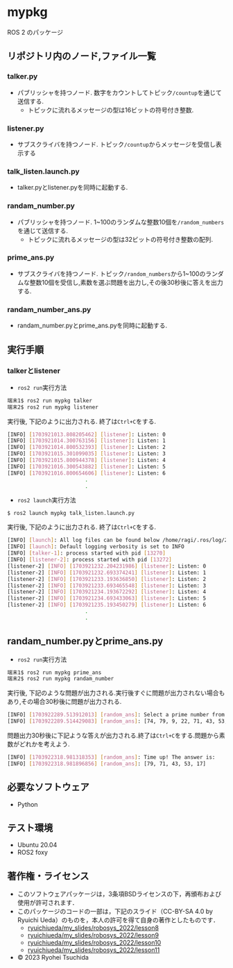 # mypkg


ROS 2 のパッケージ

## リポジトリ内のノード,ファイル一覧

### talker.py
* パブリッシャを持つノード. 数字をカウントしてトピック`/countup`を通じて送信する.
   * トピックに流れるメッセージの型は16ビットの符号付き整数.
  
### listener.py
* サブスクライバを持つノード. トピック`/countup`からメッセージを受信し表示する

### talk_listen.launch.py
* talker.pyとlistener.pyを同時に起動する.

### randam_number.py
* パブリッシャを持つノード. 1~100のランダムな整数10個を`/random_numbers`を通じて送信する.
   * トピックに流れるメッセージの型は32ビットの符号付き整数の配列.

### prime_ans.py
* サブスクライバを持つノード. トピック`/random_numbers`から1~100のランダムな整数10個を受信し,素数を選ぶ問題を出力し,その後30秒後に答えを出力する.

### randam_number_ans.py
* randam_number.pyとprime_ans.pyを同時に起動する.

## 実行手順
### talkerとlistener
* `ros2 run`実行方法
```bash
端末1$ ros2 run mypkg talker
端末2$ ros2 run mypkg listener
```
実行後, 下記のように出力される. 終了は`Ctrl+C`をする.
```bash
[INFO] [1703921013.808205462] [listener]: Listen: 0
[INFO] [1703921014.300763156] [listener]: Listen: 1
[INFO] [1703921014.800532393] [listener]: Listen: 2
[INFO] [1703921015.301099035] [listener]: Listen: 3
[INFO] [1703921015.800944378] [listener]: Listen: 4
[INFO] [1703921016.300543882] [listener]: Listen: 5
[INFO] [1703921016.800654606] [listener]: Listen: 6
                         .
                         .
```
* `ros2 launch`実行方法
```
$ ros2 launch mypkg talk_listen.launch.py
```
実行後, 下記のように出力される. 終了は`Ctrl+C`をする.
```bash
[INFO] [launch]: All log files can be found below /home/ragi/.ros/log/2023-12-30-16-27-11-280534-RyoPC-13268
[INFO] [launch]: Default logging verbosity is set to INFO
[INFO] [talker-1]: process started with pid [13270]
[INFO] [listener-2]: process started with pid [13272]
[listener-2] [INFO] [1703921232.204231986] [listener]: Listen: 0
[listener-2] [INFO] [1703921232.693374241] [listener]: Listen: 1
[listener-2] [INFO] [1703921233.193636850] [listener]: Listen: 2
[listener-2] [INFO] [1703921233.693465548] [listener]: Listen: 3
[listener-2] [INFO] [1703921234.193672292] [listener]: Listen: 4
[listener-2] [INFO] [1703921234.693433063] [listener]: Listen: 5
[listener-2] [INFO] [1703921235.193450279] [listener]: Listen: 6
                         .
                         .
```
## randam_number.pyとprime_ans.py
* `ros2 run`実行方法
```bash
端末1$ ros2 run mypkg prime_ans
端末2$ ros2 run mypkg randam_number
```
実行後, 下記のような問題が出力される.実行後すぐに問題が出力されない場合もあり,その場合30秒後に問題が出力される.
```bash
[INFO] [1703922289.513912013] [random_ans]: Select a prime number from the following list:
[INFO] [1703922289.514429083] [random_ans]: [74, 79, 9, 22, 71, 43, 53, 17, 85, 93]
```
問題出力30秒後に下記ような答えが出力される.終了は`Ctrl+C`をする.問題から素数がどれかを考えよう.
```bash
[INFO] [1703922318.981318353] [random_ans]: Time up! The answer is:
[INFO] [1703922318.981896856] [random_ans]: [79, 71, 43, 53, 17]
```

## 必要なソフトウェア
* Python

## テスト環境
* Ubuntu 20.04
* ROS2 foxy

## 著作権・ライセンス
* このソフトウェアパッケージは，3条項BSDライセンスの下，再頒布および使用が許可されます．
* このパッケージのコードの一部は，下記のスライド（CC-BY-SA 4.0 by Ryuichi Ueda）のものを，本人の許可を得て自身の著作としたものです．
   * [ryuichiueda/my_slides/robosys_2022/lesson8](https://ryuichiueda.github.io/my_slides/robosys_2022/lesson8.html#/)
   * [ryuichiueda/my_slides/robosys_2022/lesson9](https://ryuichiueda.github.io/my_slides/robosys_2022/lesson9.html#/)
   * [ryuichiueda/my_slides/robosys_2022/lesson10](https://ryuichiueda.github.io/my_slides/robosys_2022/lesson10.html#/)
   * [ryuichiueda/my_slides/robosys_2022/lesson11](https://ryuichiueda.github.io/my_slides/robosys_2022/lesson11.html#/)  
* © 2023 Ryohei Tsuchida
